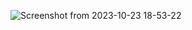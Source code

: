 
![Screenshot from 2023-10-23 18-53-22](https://github.com/Forchapeatl/draftImages_PublicLab/assets/24577149/f781ad2b-74aa-4be0-94be-b9c883c4fce0)
